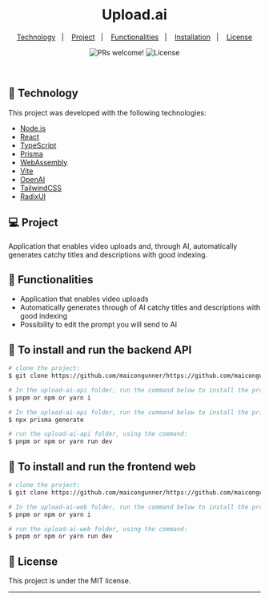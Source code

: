 <h1 align="center">
    Upload.ai
</h1>

<p align="center">
  <a href="#-technology">Technology</a>&nbsp;&nbsp;&nbsp;|&nbsp;&nbsp;&nbsp;
  <a href="#-project">Project</a>&nbsp;&nbsp;&nbsp;|&nbsp;&nbsp;&nbsp;
  <a href="#page_facing_up-functionalities">Functionalities</a>&nbsp;&nbsp;&nbsp;|&nbsp;&nbsp;&nbsp;
  <a href="#wrench-to-install-and-run-the-backend-api">Installation</a>&nbsp;&nbsp;&nbsp;|&nbsp;&nbsp;&nbsp;
  <a href="#memo-license">License</a>
</p>

<p align="center">
 <img src="https://img.shields.io/static/v1?label=PRs&message=welcome&color=15C3D6&labelColor=000000" alt="PRs welcome!" />

  <img alt="License" src="https://img.shields.io/static/v1?label=license&message=MIT&color=15C3D6&labelColor=000000">
</p>

<br>

## 🚀 Technology

This project was developed with the following technologies:

- [Node.js](https://nodejs.org/en/)
- [React](https://reactjs.org)
- [TypeScript](https://www.typescriptlang.org/)
- [Prisma](https://www.prisma.io/)
- [WebAssembly](https://webassembly.org/)
- [Vite](https://vitejs.dev/)
- [OpenAI](https://openai.com/)
- [TailwindCSS](https://tailwindcss.com/)
- [RadixUI](https://www.radix-ui.com/)

## 💻 Project

Application that enables video uploads and, through AI, automatically generates catchy titles and descriptions with good indexing.

## :page_facing_up: Functionalities

- Application that enables video uploads
- Automatically generates through of AI catchy titles and descriptions with good indexing
- Possibility to edit the prompt you will send to AI

## :wrench: To install and run the backend API

```bash
# clone the project:
$ git clone https://github.com/maicongunner/https://github.com/maicongunner/upload-ai-nlw.git

# In the upload-ai-api folder, run the command below to install the project's dependencies:
$ pnpm or npm or yarn i

# In the upload-ai-api folder, run the command below to install the prisma dependencies:
$ npx prisma generate

# run the upload-ai-api folder, using the command:
$ pnpm or npm or yarn run dev
```

## :wrench: To install and run the frontend web

```bash
# clone the project:
$ git clone https://github.com/maicongunner/https://github.com/maicongunner/upload-ai-nlw.git

# In the upload-ai-web folder, run the command below to install the project's dependencies:
$ pnpm or npm or yarn i

# run the upload-ai-web folder, using the command:
$ pnpm or npm or yarn run dev
```

## :memo: License

This project is under the MIT license.

---
